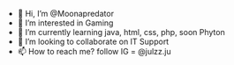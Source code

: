 - 👋 Hi, I’m @Moonapredator
- 👀 I’m interested in Gaming
- 🌱 I’m currently learning java, html, css, php, soon Phyton
- 💞️ I’m looking to collaborate on IT Support
- 📫 How to reach me? follow IG = @julzz.ju

<!---
Moonapredator/Moonapredator is a ✨ special ✨ repository because its `README.md` (this file) appears on your GitHub profile.
You can click the Preview link to take a look at your changes.
--->
